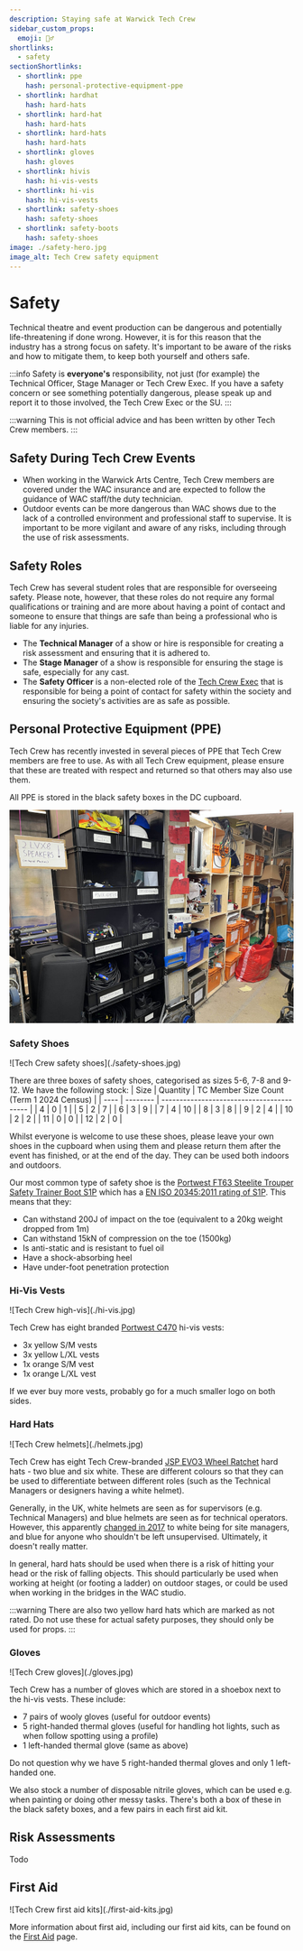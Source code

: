 ```yaml
---
description: Staying safe at Warwick Tech Crew
sidebar_custom_props:
  emoji: 👷‍♂️
shortlinks:
  - safety
sectionShortlinks:
  - shortlink: ppe
    hash: personal-protective-equipment-ppe
  - shortlink: hardhat
    hash: hard-hats
  - shortlink: hard-hat
    hash: hard-hats
  - shortlink: hard-hats
    hash: hard-hats
  - shortlink: gloves
    hash: gloves
  - shortlink: hivis
    hash: hi-vis-vests
  - shortlink: hi-vis
    hash: hi-vis-vests
  - shortlink: safety-shoes
    hash: safety-shoes
  - shortlink: safety-boots
    hash: safety-shoes
image: ./safety-hero.jpg
image_alt: Tech Crew safety equipment
---
```


# Safety

Technical theatre and event production can be dangerous and potentially life-threatening if done wrong. However, it is
for this reason that the industry has a strong focus on safety. It's important to be aware of the risks and how to
mitigate them, to keep both yourself and others safe.

:::info
Safety is **everyone's** responsibility, not just (for example) the Technical Officer, Stage Manager or Tech Crew Exec.
If you have a safety concern or see something potentially dangerous, please speak up and report it to those involved,
the Tech Crew Exec or the SU.
:::

:::warning
This is not official advice and has been written by other Tech Crew members.
:::

## Safety During Tech Crew Events

* When working in the Warwick Arts Centre, Tech Crew members are covered under the WAC insurance and are expected to
  follow the guidance of WAC staff/the duty technician.
* Outdoor events can be more dangerous than WAC shows due to the lack of a controlled environment and professional staff
  to supervise. It is important to be more vigilant and aware of any risks, including through the use of risk
  assessments.

## Safety Roles

Tech Crew has several student roles that are responsible for overseeing safety. Please note, however, that these roles
do not
require any formal qualifications or training and are more about having a point of contact and someone to ensure that
things are safe than being a professional who is liable for any injuries.

* The **Technical Manager** of a show or hire is responsible for creating a risk assessment and ensuring that it is
  adhered to.
* The **Stage Manager** of a show is responsible for ensuring the stage is safe, especially for any cast.
* The **Safety Officer** is a non-elected role of the [Tech Crew Exec](../02-democracy/01-exec.md) that is responsible
  for
  being a point of contact for safety within the society and ensuring the society's activities are as safe as possible.

## Personal Protective Equipment (PPE)

Tech Crew has recently invested in several pieces of PPE that Tech Crew members are free to use. As with all Tech Crew
equipment, please ensure that these are treated with respect and returned so that others may also use them.

All PPE is stored in the black safety boxes in the DC cupboard.

![Tech Crew safety boxes](./safety-boxes.jpg)

### Safety Shoes

<div class="img-small">
![Tech Crew safety shoes](./safety-shoes.jpg)
</div>

There are three boxes of safety shoes, categorised as sizes 5-6, 7-8 and 9-12. We have the following stock:
| Size | Quantity | TC Member Size Count (Term 1 2024 Census) |
| ---- | -------- | ----------------------------------------- |
| 4 | 0 | 1 |
| 5 | 2 | 7 |
| 6 | 3 | 9 |
| 7 | 4 | 10 |
| 8 | 3 | 8 |
| 9 | 2 | 4 |
| 10 | 2 | 2 |
| 11 | 0 | 0 |
| 12 | 2 | 0 |

Whilst everyone is welcome to use these shoes, please leave your own shoes in the cupboard when using them and please
return them after the event has finished, or at the end of the day. They can be used both indoors and outdoors.

Our most common type of safety shoe is
the [Portwest FT63 Steelite Trouper Safety Trainer Boot S1P](https://www.safetecdirect.co.uk/products/ft63bkr/portwest-ft63-steelite-trouper-safety-trainer-boot-s1p)
which has a [EN ISO 20345:2011 rating of S1P](https://www.xamax.co.uk/blog/safety-footwear-ratings.html#S1P). This means
that they:

* Can withstand 200J of impact on the toe (equivalent to a 20kg weight dropped from 1m)
* Can withstand 15kN of compression on the toe (1500kg)
* Is anti-static and is resistant to fuel oil
* Have a shock-absorbing heel
* Have under-foot penetration protection

### Hi-Vis Vests

<div class="img-small">
![Tech Crew high-vis](./hi-vis.jpg)
</div>

Tech Crew has eight
branded [Portwest C470](https://www.safetecdirect.co.uk/products/hvw/portwest-c470-yellow-adjustable-hi-vis-vest) hi-vis
vests:

* 3x yellow S/M vests
* 3x yellow L/XL vests
* 1x orange S/M vest
* 1x orange L/XL vest

If we ever buy more vests, probably go for a much smaller logo on both sides.

### Hard Hats

<div class="img-small">
![Tech Crew helmets](./helmets.jpg)
</div>

Tech Crew has eight Tech
Crew-branded [JSP EVO3 Wheel Ratchet](https://www.safetecdirect.co.uk/products/evo3wheel/jsp-evo3-safety-helmet-vented-wheel-ratchet-mid-peak)
hard hats - two blue and six white. These are different colours so that they can
be used to differentiate between different roles (such as the Technical Managers or designers having a white helmet).

Generally, in the UK, white helmets are seen as for supervisors (e.g. Technical Managers) and blue helmets are seen as
for technical operators. However, this
apparently [changed in 2017](https://www.totalworkwear.co.uk/blog/hard-hat-colour-coding.html) to white being for site
managers, and blue for anyone who shouldn't be left unsupervised. Ultimately, it doesn't really matter.

In general, hard hats should be used when there is a risk of hitting your head or the risk of falling objects. This
should particularly be used when working at height (or footing a ladder) on outdoor stages, or could be used when
working in the bridges in the WAC studio.

:::warning
There are also two yellow hard hats which are marked as not rated. Do not use these for actual safety purposes, they
should only be used for props.
:::

### Gloves

<div class="img-small">
![Tech Crew gloves](./gloves.jpg)
</div>

Tech Crew has a number of gloves which are stored in a shoebox next to the hi-vis vests. These include:

* 7 pairs of wooly gloves (useful for outdoor events)
* 5 right-handed thermal gloves (useful for handling hot lights, such as when follow spotting using a profile)
* 1 left-handed thermal glove (same as above)

Do not question why we have 5 right-handed thermal gloves and only 1 left-handed one.

We also stock a number of disposable nitrile gloves, which can be used e.g. when painting or doing other messy tasks.
There's both a box of these in the black safety boxes, and a few pairs in each first aid kit.

## Risk Assessments

Todo

## First Aid

<div class="img-small">
![Tech Crew first aid kits](./first-aid-kits.jpg)
</div>

More information about first aid, including our first aid kits, can be found on the [First Aid](./first-aid.md) page.